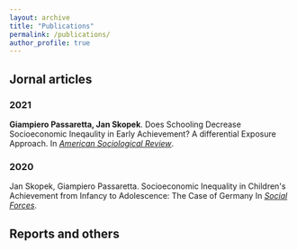 ```yaml
---
layout: archive
title: "Publications"
permalink: /publications/
author_profile: true
---
```


## Jornal articles
### 2021
**Giampiero Passaretta, Jan Skopek**. Does Schooling Decrease Socioeconomic Ineqaulity in Early Achievement? A differential Exposure Approach. In [_American Sociological Review_](https://journals.sagepub.com/home/asr).
### 2020
Jan Skopek, Giampiero Passaretta. Socioeconomic Inequality in Children's Achievement from Infancy to Adolescence: The Case of Germany  In [_Social Forces_](https://academic.oup.com/sf/article/100/1/86/5924408?login=true).


## Reports and others



<!--
This is your cheat sheet

Remember:

Pages_ contains the information that you want to show in your website for each "page": i.e: about.md
Data_ /navigation.yml contains the "layout" of your websites
HEADLINE

HEADLINE 2

HEADLINE 3

How to create a link?

We write [write here the word you want to be with the link](here the url)

write here to italic

write here to bold

This adds a circle before your phrase (item)
[whatever you write here would appear with underlined]
-->
